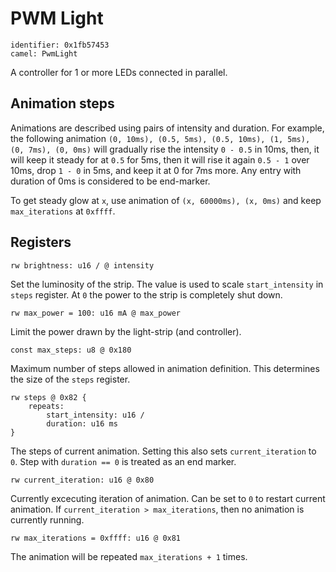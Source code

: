 # PWM Light

    identifier: 0x1fb57453
    camel: PwmLight

A controller for 1 or more LEDs connected in parallel.

## Animation steps

Animations are described using pairs of intensity and duration.
For example, the following animation
`(0, 10ms), (0.5, 5ms), (0.5, 10ms), (1, 5ms), (0, 7ms), (0, 0ms)`
will gradually rise the intensity `0 - 0.5` in 10ms,
then, it will keep it steady for at `0.5` for 5ms,
then it will rise it again `0.5 - 1` over 10ms,
drop `1 - 0` in 5ms,
and keep it at 0 for 7ms more.
Any entry with duration of 0ms is considered to be end-marker.

To get steady glow at `x`, use animation of `(x, 60000ms), (x, 0ms)` and keep `max_iterations` at `0xffff`.

## Registers

    rw brightness: u16 / @ intensity

Set the luminosity of the strip. The value is used to scale `start_intensity` in `steps` register.
At `0` the power to the strip is completely shut down.

    rw max_power = 100: u16 mA @ max_power

Limit the power drawn by the light-strip (and controller).

    const max_steps: u8 @ 0x180

Maximum number of steps allowed in animation definition. This determines the size of the `steps` register.

    rw steps @ 0x82 {
        repeats:
            start_intensity: u16 /
            duration: u16 ms
    }

The steps of current animation. Setting this also sets `current_iteration` to `0`.
Step with `duration == 0` is treated as an end marker.

    rw current_iteration: u16 @ 0x80

Currently excecuting iteration of animation. Can be set to `0` to restart current animation.
If `current_iteration > max_iterations`, then no animation is currently running.

    rw max_iterations = 0xffff: u16 @ 0x81

The animation will be repeated `max_iterations + 1` times.
